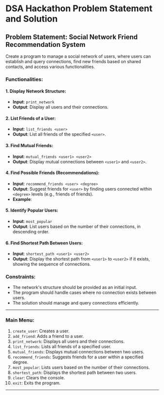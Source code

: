 # DSA Hackathon Problem Statement and Solution

## Problem Statement: Social Network Friend Recommendation System

Create a program to manage a social network of users, where users can establish and query connections, find new friends based on shared contacts, and access various functionalities.

### Functionalities:

#### 1. Display Network Structure:
   - **Input**: `print_network`
   - **Output**: Display all users and their connections.
   
#### 2. List Friends of a User:
   - **Input**: `list_friends <user>`
   - **Output**: List all friends of the specified `<user>`.


#### 3. Find Mutual Friends:
   - **Input**: `mutual_friends <user1> <user2>`
   - **Output**: Display mutual connections between `<user1>` and `<user2>`.


#### 4. Find Possible Friends (Recommendations):
   - **Input**: `recommend_friends <user> <degree>`
   - **Output**: Suggest friends for `<user>` by finding users connected within `<degree>` levels (e.g., friends of friends).
   - **Example**: 

#### 5. Identify Popular Users:
   - **Input**: `most_popular`
   - **Output**: List users based on the number of their connections, in descending order.

#### 6. Find Shortest Path Between Users:
   - **Input**: `shortest_path <user1> <user2>`
   - **Output**: Display the shortest path from `<user1>` to `<user2>` if it exists, showing the sequence of connections.


### Constraints:
- The network's structure should be provided as an initial input.
- The program should handle cases where no connection exists between users.
- The solution should manage and query connections efficiently.

---


### Main Menu:
1. `create_user`: Creates a user.
2. `add_friend`: Adds a friend to a user.
3. `print_network`: Displays all users and their connections.
4. `list_friends`: Lists all friends of a specified user.
5. `mutual_friends`: Displays mutual connections between two users.
6. `recommend_friends`: Suggests friends for a user within a specified degree.
7. `most_popular`: Lists users based on the number of their connections.
8. `shortest_path`: Displays the shortest path between two users.
9. `clear`: Clears the console.
10. `exit`: Exits the program.

---
